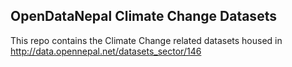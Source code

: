 ## OpenDataNepal Climate Change Datasets
This repo contains the Climate Change related datasets housed in http://data.opennepal.net/datasets_sector/146